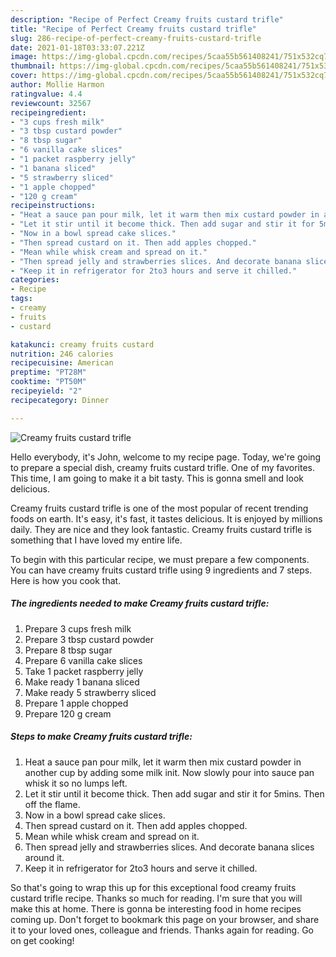 ```yaml
---
description: "Recipe of Perfect Creamy fruits custard trifle"
title: "Recipe of Perfect Creamy fruits custard trifle"
slug: 286-recipe-of-perfect-creamy-fruits-custard-trifle
date: 2021-01-18T03:33:07.221Z
image: https://img-global.cpcdn.com/recipes/5caa55b561408241/751x532cq70/creamy-fruits-custard-trifle-recipe-main-photo.jpg
thumbnail: https://img-global.cpcdn.com/recipes/5caa55b561408241/751x532cq70/creamy-fruits-custard-trifle-recipe-main-photo.jpg
cover: https://img-global.cpcdn.com/recipes/5caa55b561408241/751x532cq70/creamy-fruits-custard-trifle-recipe-main-photo.jpg
author: Mollie Harmon
ratingvalue: 4.4
reviewcount: 32567
recipeingredient:
- "3 cups fresh milk"
- "3 tbsp custard powder"
- "8 tbsp sugar"
- "6 vanilla cake slices"
- "1 packet raspberry jelly"
- "1 banana sliced"
- "5 strawberry sliced"
- "1 apple chopped"
- "120 g cream"
recipeinstructions:
- "Heat a sauce pan pour milk, let it warm then mix custard powder in another cup by adding some milk init. Now slowly pour into sauce pan whisk it so no lumps left."
- "Let it stir until it become thick. Then add sugar and stir it for 5mins. Then off the flame."
- "Now in a bowl spread cake slices."
- "Then spread custard on it. Then add apples chopped."
- "Mean while whisk cream and spread on it."
- "Then spread jelly and strawberries slices. And decorate banana slices around it."
- "Keep it in refrigerator for 2to3 hours and serve it chilled."
categories:
- Recipe
tags:
- creamy
- fruits
- custard

katakunci: creamy fruits custard 
nutrition: 246 calories
recipecuisine: American
preptime: "PT28M"
cooktime: "PT50M"
recipeyield: "2"
recipecategory: Dinner

---
```



![Creamy fruits custard trifle](https://img-global.cpcdn.com/recipes/5caa55b561408241/751x532cq70/creamy-fruits-custard-trifle-recipe-main-photo.jpg)

Hello everybody, it's John, welcome to my recipe page. Today, we're going to prepare a special dish, creamy fruits custard trifle. One of my favorites. This time, I am going to make it a bit tasty. This is gonna smell and look delicious.

Creamy fruits custard trifle is one of the most popular of recent trending foods on earth. It's easy, it's fast, it tastes delicious. It is enjoyed by millions daily. They are nice and they look fantastic. Creamy fruits custard trifle is something that I have loved my entire life.




To begin with this particular recipe, we must prepare a few components. You can have creamy fruits custard trifle using 9 ingredients and 7 steps. Here is how you cook that.

<!--inarticleads1-->

##### The ingredients needed to make Creamy fruits custard trifle:

1. Prepare 3 cups fresh milk
1. Prepare 3 tbsp custard powder
1. Prepare 8 tbsp sugar
1. Prepare 6 vanilla cake slices
1. Take 1 packet raspberry jelly
1. Make ready 1 banana sliced
1. Make ready 5 strawberry sliced
1. Prepare 1 apple chopped
1. Prepare 120 g cream




<!--inarticleads2-->

##### Steps to make Creamy fruits custard trifle:

1. Heat a sauce pan pour milk, let it warm then mix custard powder in another cup by adding some milk init. Now slowly pour into sauce pan whisk it so no lumps left.
1. Let it stir until it become thick. Then add sugar and stir it for 5mins. Then off the flame.
1. Now in a bowl spread cake slices.
1. Then spread custard on it. Then add apples chopped.
1. Mean while whisk cream and spread on it.
1. Then spread jelly and strawberries slices. And decorate banana slices around it.
1. Keep it in refrigerator for 2to3 hours and serve it chilled.




So that's going to wrap this up for this exceptional food creamy fruits custard trifle recipe. Thanks so much for reading. I'm sure that you will make this at home. There is gonna be interesting food in home recipes coming up. Don't forget to bookmark this page on your browser, and share it to your loved ones, colleague and friends. Thanks again for reading. Go on get cooking!
